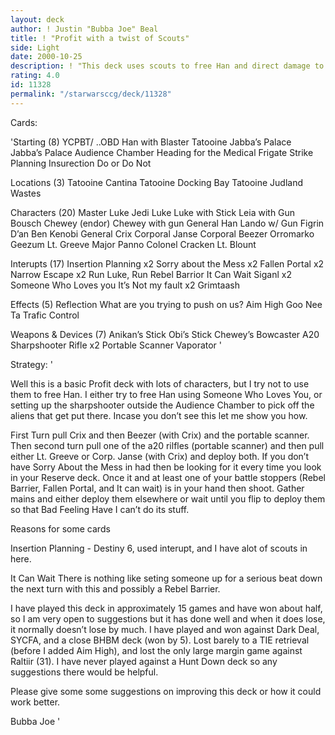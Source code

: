 ```yaml
---
layout: deck
author: ! Justin "Bubba Joe" Beal
title: ! "Profit with a twist of Scouts"
side: Light
date: 2000-10-25
description: ! "This deck uses scouts to free Han and direct damage to beat your opponent.  At least that is how it is supposed to work . . ."
rating: 4.0
id: 11328
permalink: "/starwarsccg/deck/11328"
---
```

Cards: 

'Starting (8)
YCPBT/ ..OBD
Han with Blaster
Tatooine Jabba’s Palace
Jabba’s Palace Audience Chamber
Heading for the Medical Frigate
Strike Planning
Insurection
Do or Do Not

Locations (3)
Tatooine Cantina
Tatooine Docking Bay
Tatooine Judland Wastes

Characters (20)
Master Luke
Jedi Luke
Luke with Stick
Leia with Gun
Bousch
Chewey (endor)
Chewey with gun
General Han
Lando w/ Gun
Figrin D’an
Ben Kenobi
General Crix
Corporal Janse
Corporal Beezer
Orromarko
Geezum
Lt. Greeve
Major Panno
Colonel Cracken
Lt. Blount

Interupts (17)
Insertion Planning x2
Sorry about the Mess x2
Fallen Portal x2
Narrow Escape x2
Run Luke, Run
Rebel Barrior
It Can Wait
Siganl x2
Someone Who Loves you
It’s Not my fault x2
Grimtaash

Effects (5)
Reflection
What are you trying to push on us?
Aim High
Goo Nee Ta
Trafic Control

Weapons & Devices (7)
Anikan’s Stick
Obi’s Stick
Chewey’s Bowcaster
A20 Sharpshooter Rifle x2
Portable Scanner
Vaporator
'

Strategy: '

Well this is a basic Profit deck with lots of characters, but I try not to use them to free Han.  I either try to free Han using Someone Who Loves You, or setting up the sharpshooter outside the Audience Chamber to pick off the aliens that get put there.  Incase you don’t see this let me show you how.

First Turn pull Crix and then Beezer (with Crix) and the portable scanner.  Then second turn pull one of the a20 rilfles (portable scanner) and then pull either Lt. Greeve or Corp. Janse (with Crix) and deploy both.  If you don’t have Sorry About the Mess in had then be looking for it every time you look in your Reserve deck.  Once it and at least one of your battle stoppers (Rebel Barrier, Fallen Portal, and It can wait) is in your hand then shoot.  Gather mains and either deploy them elsewhere or wait until you flip to deploy them so that Bad Feeling Have I can’t do its stuff.

Reasons for some cards

Insertion Planning - Destiny 6, used interupt, and I have alot of scouts in here.

It Can Wait  There is nothing like seting someone up for a serious beat down the next turn with this and possibly a Rebel Barrier.

I have played this deck in approximately 15 games and have won about half, so I am very open to suggestions but it has done well and when it does lose, it normally doesn’t lose by much.	I have played and won against Dark Deal, SYCFA, and a close BHBM deck (won by 5).  Lost barely to a TIE retrieval (before I added Aim High), and lost the only large margin game against Raltiir (31).	I have never played against a Hunt Down deck so any suggestions there would be helpful.

Please give some some suggestions on improving this deck or how it could work better.

Bubba Joe '

